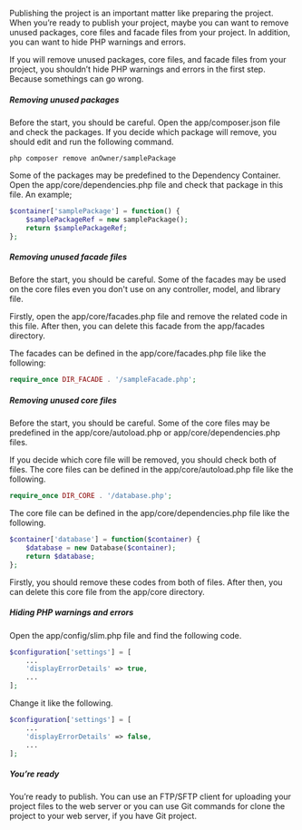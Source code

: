 Publishing the project is an important matter like preparing the project. When you’re ready to publish your project, maybe you can want to remove unused packages, core files and facade files from your project. In addition, you can want to hide PHP warnings and errors.

If you will remove unused packages, core files, and facade files from your project, you shouldn’t hide PHP warnings and errors in the first step. Because somethings can go wrong.

##### Removing unused packages

Before the start, you should be careful. Open the app/composer.json file and check the packages. If you decide which package will remove, you should edit and run the following command.

```none
php composer remove anOwner/samplePackage
```

Some of the packages may be predefined to the Dependency Container. Open the app/core/dependencies.php file and check that package in this file. An example;

```php
$container['samplePackage'] = function() {
    $samplePackageRef = new samplePackage();
    return $samplePackageRef;
};    
```

##### Removing unused facade files

Before the start, you should be careful. Some of the facades may be used on the core files even you don't use on any controller, model, and library file.

Firstly, open the app/core/facades.php file and remove the related code in this file. After then, you can delete this facade from the app/facades directory.

The facades can be defined in the app/core/facades.php file like the following:

```php
require_once DIR_FACADE . '/sampleFacade.php';
```

##### Removing unused core files

Before the start, you should be careful. Some of the core files may be predefined in the app/core/autoload.php or app/core/dependencies.php files. 

If you decide which core file will be removed, you should check both of files. The core files can be defined in the app/core/autoload.php file like the following.

```php
require_once DIR_CORE . '/database.php';
```

The core file can be defined in the app/core/dependencies.php file like the following.

```php
$container['database'] = function($container) {
    $database = new Database($container);
    return $database;
};
```

Firstly, you should remove these codes from both of files. After then, you can delete this core file from the app/core directory.

##### Hiding PHP warnings and errors

Open the app/config/slim.php file and find the following code.


```php
$configuration['settings'] = [
    ...
    'displayErrorDetails' => true,
    ...
];
```

Change it like the following.

```php
$configuration['settings'] = [
    ...
    'displayErrorDetails' => false,
    ...
];
```

##### You’re ready 

You’re ready to publish. You can use an FTP/SFTP client for uploading your project files to the web server or you can use Git commands for clone the project to your web server, if you have Git project.
